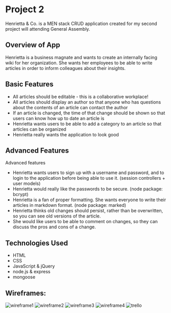 # Project 2

Henrietta & Co. is a MEN stack CRUD application created for my second project will attending General Assembly.

## Overview of App
Henrietta is a business magnate and wants to create an internally facing wiki for her organization. She wants her employees to be able to write articles in order to inform colleagues about their insights.

## Basic Features

- All articles should be editable - this is a collaborative workplace!
- All articles should display an author so that anyone who has questions about the contents of an article can contact the author
- If an article is changed, the time of that change should be shown so that users can know how up to date an article is
- Henrietta wants users to be able to add a category to an article so that articles can be organized
- Henrietta really wants the application to look good

## Advanced Features
Advanced features

- Henrietta wants users to sign up with a username and password, and to login to the application before being able to use it. (session controllers + user models)
- Henrietta would really like the passwords to be secure. (node package: bcrypt)
- Henrietta is a fan of proper formatting. She wants everyone to write their articles in markdown format. (node package: marked)
- Henrietta thinks old changes should persist, rather than be overwritten, so you can see old versions of the article.
- She would like users to be able to comment on changes, so they can discuss the pros and cons of a change.

## Technologies Used
- HTML
- CSS
- JavaScript & jQuery
- node.js & express
- mongoose

## Wireframes:
![wireframe1](planning/wireframe1.jpg)
![wireframe2](planning/wireframe2.jpg)
![wireframe3](planning/wireframe3.jpg)
![wireframe4](planning/wireframe4.jpg)
![trello](planning/trello.jpg)
